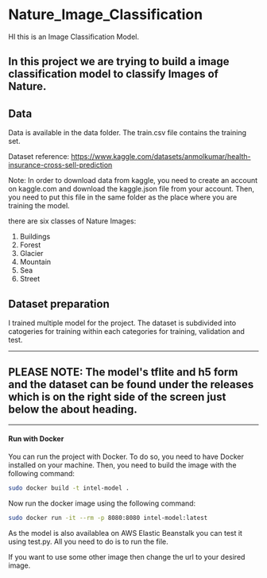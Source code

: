 # Nature_Image_Classification
HI this is an Image Classification Model.

## In this project we are trying to build a image classification model to classify Images of Nature.

## Data

Data is available in the data folder. The train.csv file contains the training set.

Dataset reference: https://www.kaggle.com/datasets/anmolkumar/health-insurance-cross-sell-prediction

Note: In order to download data from kaggle, you need to create an account on kaggle.com and download the kaggle.json file from your account. Then, you need to put this file in the same folder as the place where you are training the model.

there are six classes of Nature Images:

1. Buildings
2. Forest
3. Glacier
4. Mountain
5. Sea
6. Street

## Dataset preparation

I trained multiple model for the project. The dataset is subdivided into catogeries for training within each categories for training, validation and test.

-------------------------------------------------------------------------------------------------------------------------------------------------------------

## PLEASE NOTE: The model's tflite and h5 form and the dataset can be found under the releases which is on the right side of the screen just below the about heading.

------------------------------------------------------------------------------------------------------------------------------------------------------------

#### Run with Docker

You can run the project with Docker. To do so, you need to have Docker installed on your machine. Then, you need to build the image with the following command:

```bash
sudo docker build -t intel-model .
```
Now run the docker image using the following command:

```bash
sudo docker run -it --rm -p 8080:8080 intel-model:latest
```



As the model is also availablea on AWS Elastic Beanstalk you can test it using test.py. All you need to do is to run the file.

If you want to use some other image then change the url to your desired image.
